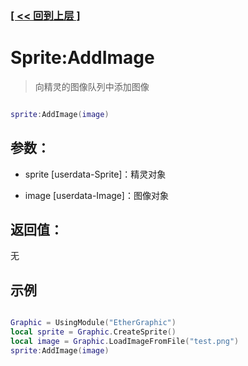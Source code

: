### [[ << 回到上层 ]](README.md)

# Sprite:AddImage

> 向精灵的图像队列中添加图像

```lua

sprite:AddImage(image)

```

## 参数：

+ sprite [userdata-Sprite]：精灵对象

+ image [userdata-Image]：图像对象

## 返回值：

无

## 示例

```lua

Graphic = UsingModule("EtherGraphic")
local sprite = Graphic.CreateSprite()
local image = Graphic.LoadImageFromFile("test.png")
sprite:AddImage(image)

```